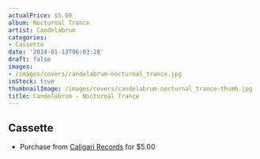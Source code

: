```yaml
---
actualPrice: $5.00
album: Nocturnal Trance
artist: Candelabrum
categories:
- Cassette
date: '2024-01-13T06:03:28'
draft: false
images:
- /images/covers/candelabrum-nocturnal_trance.jpg
inStock: true
thumbnailImage: /images/covers/candelabrum-nocturnal_trance-thumb.jpg
title: Candelabrum - Nocturnal Trance
---
```


## Cassette
* Purchase from [Caligari Records](https://caligarirecords.storenvy.com/products/35753596-candelabrum-nocturnal-trance) for $5.00
